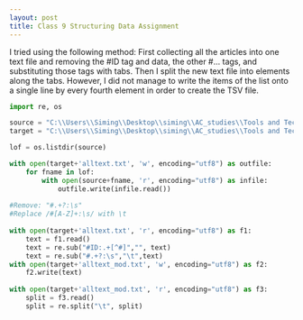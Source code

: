 ```yaml
---
layout: post
title: Class 9 Structuring Data Assignment
---
```


I tried using the following method: First collecting all the articles into one text file and removing the #ID tag and data, the other 
#... tags, and substituting those tags with tabs. Then I split the new text file into elements along the tabs. However, I did not manage
to write the items of the list onto a single line by every fourth element in order to create the TSV file.

```python
import re, os

source = "C:\\Users\\Siming\\Desktop\\siming\\AC_studies\\Tools and Techniques for Digital Humanities\\Perseus\\Perseus_articles\\"
target = "C:\\Users\\Siming\\Desktop\\siming\\AC_studies\\Tools and Techniques for Digital Humanities\\Perseus\\Perseus_articles_data\\"

lof = os.listdir(source)

with open(target+'alltext.txt', 'w', encoding="utf8") as outfile:
    for fname in lof:
        with open(source+fname, 'r', encoding="utf8") as infile:
            outfile.write(infile.read())
        
#Remove: "#.+?:\s" 
#Replace /#[A-Z]+:\s/ with \t
        
with open(target+'alltext.txt', 'r', encoding="utf8") as f1:
    text = f1.read()
    text = re.sub("#ID:.+[^#]","", text)
    text = re.sub("#.+?:\s","\t",text)
with open(target+'alltext_mod.txt', 'w', encoding="utf8") as f2:
    f2.write(text)
    
with open(target+'alltext_mod.txt', 'r', encoding="utf8") as f3:
    split = f3.read()
    split = re.split("\t", split)
```
